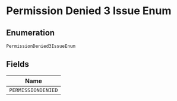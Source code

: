 
# Permission Denied 3 Issue Enum

## Enumeration

`PermissionDenied3IssueEnum`

## Fields

| Name |
|  --- |
| `PERMISSIONDENIED` |

